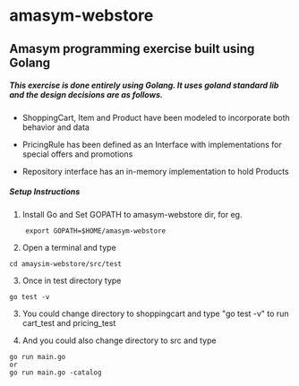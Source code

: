 # amasym-webstore
## Amasym programming exercise built using Golang

##### This exercise is done entirely using Golang. It uses goland standard lib and the design decisions are as follows.

- ShoppingCart, Item and Product have been modeled to incorporate both behavior and data

- PricingRule has been defined as an Interface with implementations for special offers and promotions

- Repository interface has an in-memory implementation to hold Products



##### Setup Instructions

1. Install Go and Set GOPATH to amasym-webstore dir, for eg.
```
    export GOPATH=$HOME/amasym-webstore
```
2. Open a terminal and type 
```
cd amaysim-webstore/src/test

```
3. Once in test directory type
```
go test -v
```

3. You could change directory to shoppingcart and type "go test -v" to run cart_test and pricing_test

4. And you could also change directory to src and type 
```
go run main.go
or 
go run main.go -catalog

```

